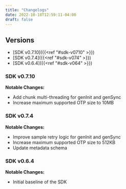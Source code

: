 ```yaml
---
title: "Changelogs"
date: 2022-10-18T12:59:11-04:00
draft: false
---
```


## Versions

- [SDK v0.7.10]({{<ref "#sdk-v0710" >}}) 
- [SDK v0.7.4]({{<ref "#sdk-v074" >}}) 
- [SDK v0.6.4]({{<ref "#sdk-v064" >}}) 

### SDK v0.7.10

**Notable Changes:**
- Add chunk multi-threading for genInit and genSync
- Increase maximum supported OTP size to 10MB

### SDK v0.7.4

**Notable Changes:**
- Improve sample retry logic for genInit and genSync
- Increase maximum supported OTP size to 512KB
- Update metadata schema

### SDK v0.6.4

**Notable Changes:**
- Initial baseline of the SDK

